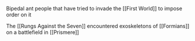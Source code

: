 Bipedal ant people that have tried to invade the [[First World]] to impose order on it

The [[Rungs Against the Seven]] encountered exoskeletons of [[Formians]] on a battlefield in [[Prismere]]
